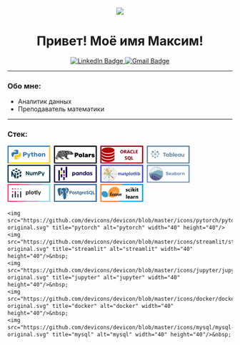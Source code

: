###
<div id="header" align="center">
  <img src="https://media.giphy.com/media/M9gbBd9nbDrOTu1Mqx/giphy.gif" width="75"/>
</div>

<h1 align="center">Привет! Моё имя Максим!</h1>

<div align="center">
  <a href="https://t.me/m_ardat" target="_blank">
     <img src="https://img.shields.io/badge/Telegram-blue?logo=telegram&logoColor=white" height="25" alt="LinkedIn Badge"/>
  </a>
  <a href=mailto:ardat.maxim@gmail.com>
    <img src="https://img.shields.io/badge/gmail-gray?logo=gmail&logoColor=rad" height="25" alt="Gmail Badge"/>
  </a>
</div>


---

### Обо мне:
- Аналитик данных
- Преподаватель математики

---

<div align="left">
  <h3 align="left"> Стек:</h3>
  <div align="left">
    <img src="https://github.com/m-ardat/Logo/blob/main/python.png" title="Python" alt="Python" width="96" height="40"/>&nbsp;
    <img src="https://github.com/m-ardat/Logo/blob/main/Polars.png" title="polars" alt="Polars" width="96" height="40"/>&nbsp;
    <img src="https://github.com/m-ardat/Logo/blob/main/Oracle.png" title="Oracle SQL" alt="Oracle SQL" width="96" height="40"/>&nbsp;
    <img src="https://github.com/m-ardat/Logo/blob/main/Tableau.png" title="Tableau" alt="Tableau" width="96" height="40"/>&nbsp;
    <img src="https://github.com/m-ardat/Logo/blob/main/NumPy.png" title="Numpy" alt="Numpy" width="96" height="40"/>&nbsp;
    <img src="https://github.com/m-ardat/Logo/blob/main/pandas.png" title="Pandas" alt="Pandas" width="96" height="40"/>&nbsp;
    <img src="https://github.com/m-ardat/Logo/blob/main/matplotlib.png" title="matplotlib" alt="matplotlib" width="96" height="40"/>&nbsp;
    <img src="https://github.com/m-ardat/Logo/blob/main/seaborn.png" title="seaborn" alt="seaborn" width="96" height="40"/>&nbsp;
    <img src="https://github.com/m-ardat/Logo/blob/main/plotly.png" title="plotly" alt="plotly" width="96" height="40"/>&nbsp;
    <img src="https://github.com/m-ardat/Logo/blob/main/PostgreSQL.png" title="PostgreSQL" alt="PostgreSQL" width="96" height="40"/>&nbsp;
    <img src="https://github.com/m-ardat/Logo/blob/main/scikit learn.png" title="scikitlearn" alt="scikitlearn" width="96" height="40"/>&nbsp;
    
    <img src="https://github.com/devicons/devicon/blob/master/icons/pytorch/pytorch-original.svg" title="pytorch" alt="pytorch" width="40" height="40"/>
    <img src="https://github.com/devicons/devicon/blob/master/icons/streamlit/streamlit-original.svg" title="streamlit" alt="streamlit" width="40" height="40"/>&nbsp;
    <img src="https://github.com/devicons/devicon/blob/master/icons/jupyter/jupyter-original.svg" title="jupyter" alt="jupyter" width="40" height="40"/>&nbsp;
    <img src="https://github.com/devicons/devicon/blob/master/icons/docker/docker-original.svg" title="docker" alt="docker" width="40" height="40"/>&nbsp;
    <img src="https://github.com/devicons/devicon/blob/master/icons/mysql/mysql-original.svg" title="mysql" alt="mysql" width="40" height="40"/>&nbsp;
    
</div>
